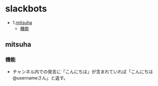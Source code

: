 # slackbots

- 1.[mitsuha](#anchor1)
  - [機能](#anchor2)

<a id="anchor1"></a>
## mitsuha
<a id="anchor2"></a>
### 機能
- チャンネル内での発言に「こんにちは」が含まれていれば「こんにちは@usernameさん」と返す。
